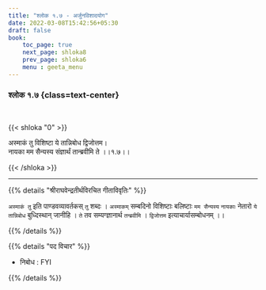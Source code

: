 ```yaml
---
title: "श्लोक १.७ - अर्जुनविशादयोग"
date: 2022-03-08T15:42:56+05:30
draft: false
book:
    toc_page: true
    next_page: shloka8
    prev_page: shloka6
    menu : geeta_menu
---
```




### श्लोक १.७ {class=text-center}

<br/>

{{< shloka  "0"  >}}

अस्माकं तु विशिष्टा ये तान्निबोध द्विजोत्तम।   
नायका मम सैन्यस्य संज्ञार्थं तान्ब्रवीमि ते ।।१.७।।

{{< /shloka >}}

---

{{% details "श्रीराघवेन्द्रतीर्थविरचित गीताविवृतिः" %}}

`अस्माकं तु` इति पाण्डवव्यावर्तकस्  `तु` शब्दः ।
`अस्माकम्`  सम्बदिनो विशिष्टाः  बलिष्टाः `मम सैन्यस्य`  `नायकाः` नेतारो `ये` `तान्निबोध` बुध्दिस्थान्  जानीहि । `ते` तव सम्यग्ज्ञानार्थ `तन्ब्रवीमि` । `द्विजोत्तम` इत्याचार्यासम्बोधनम्  ।। 

{{% /details %}}

{{% details "पद विचार" %}}

- निबोध  : FYI

{{% /details %}}
